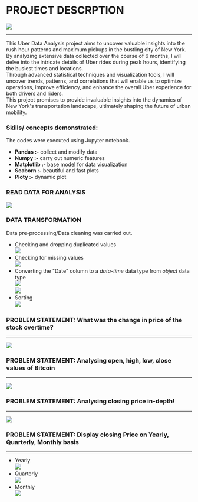 # PROJECT DESCRPTION
![](Images/intro.JPG)
_______________________________________________________
This Uber Data Analysis project aims to uncover valuable insights into the rush hour patterns and maximum pickups in the bustling city of New York. By analyzing extensive data collected over the course of 6 months, I will delve into the intricate details of Uber rides during peak hours, identifying the busiest times and locations. <br>
Through advanced statistical techniques and visualization tools, I will uncover trends, patterns, and correlations that will enable us to optimize operations, improve efficiency, and enhance the overall Uber experience for both drivers and riders. <br>
This project promises to provide invaluable insights into the dynamics of New York's transportation landscape, ultimately shaping the future of urban mobility.

### Skills/ concepts demonstrated:<br>

The codes were executed using Jupyter notebook.
- **Pandas :-** collect and modify data
- **Numpy :-** carry out numeric features
- **Matplotlib :-** base model for data visualization
- **Seaborn :-** beautiful and fast plots
- **Ploty :-** dynamic plot

### READ DATA FOR ANALYSIS
![](Images/read.JPG)

### DATA TRANSFORMATION
Data pre-processing/Data cleaning was carried out.
- Checking and dropping duplicated values <br> ![](Images/duplicate.JPG)
- Checking for missing values <br> ![](Images/null.JPG)
- Converting the "Date" column to a _data-time_ data type from _object_ data type <br> ![](Images/object.JPG) <br> ![](Images/datetime.JPG)
- Sorting <br> ![](Images/sort.JPG)
  
### PROBLEM STATEMENT: What was the change in price of the stock overtime?
_______________________________________________________________________________________
![](Images/ps1.JPG) 

### PROBLEM STATEMENT: Analysing open, high, low, close values of Bitcoin
___________________________________________________________________________________
![](Images/ps2.JPG) 

### PROBLEM STATEMENT: Analysing closing price in-depth!
___________________________________________________________________________________
![](Images/ps3.JPG) 

### PROBLEM STATEMENT: Display closing Price on Yearly, Quarterly, Monthly basis
___________________________________________________________________________________
- Yearly <br> ![](Images/year.JPG)
- Quarterly <br> ![](Images/quarter.JPG)
- Monthly <br> ![](Images/month.JPG)

